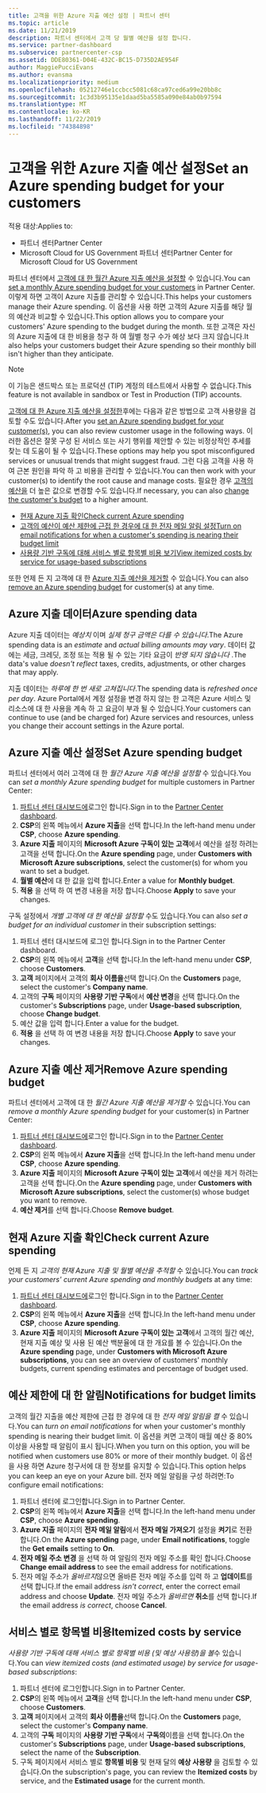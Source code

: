 ```yaml
---
title: 고객을 위한 Azure 지출 예산 설정 | 파트너 센터
ms.topic: article
ms.date: 11/21/2019
description: 파트너 센터에서 고객 당 월별 예산을 설정 합니다.
ms.service: partner-dashboard
ms.subservice: partnercenter-csp
ms.assetid: DDE80361-D04E-432C-BC15-D735D2AE954F
author: MaggiePucciEvans
ms.author: evansma
ms.localizationpriority: medium
ms.openlocfilehash: 05212746e1ccbcc5081c68ca97ced6a99e20bb8c
ms.sourcegitcommit: 1c3d3b95135e1daad5ba5585a090e84ab0b97594
ms.translationtype: MT
ms.contentlocale: ko-KR
ms.lasthandoff: 11/22/2019
ms.locfileid: "74384898"
---
```

# <a name="set-an-azure-spending-budget-for-your-customers"></a><span data-ttu-id="c37be-103">고객을 위한 Azure 지출 예산 설정</span><span class="sxs-lookup"><span data-stu-id="c37be-103">Set an Azure spending budget for your customers</span></span>

<span data-ttu-id="c37be-104">적용 대상:</span><span class="sxs-lookup"><span data-stu-id="c37be-104">Applies to:</span></span>

- <span data-ttu-id="c37be-105">파트너 센터</span><span class="sxs-lookup"><span data-stu-id="c37be-105">Partner Center</span></span>
- <span data-ttu-id="c37be-106">Microsoft Cloud for US Government 파트너 센터</span><span class="sxs-lookup"><span data-stu-id="c37be-106">Partner Center for Microsoft Cloud for US Government</span></span>

<span data-ttu-id="c37be-107">파트너 센터에서 [고객에 대 한 월간 Azure 지출 예산을 설정할](#set-azure-spending-budget) 수 있습니다.</span><span class="sxs-lookup"><span data-stu-id="c37be-107">You can [set a monthly Azure spending budget for your customers](#set-azure-spending-budget) in Partner Center.</span></span> <span data-ttu-id="c37be-108">이렇게 하면 고객이 Azure 지출를 관리할 수 있습니다.</span><span class="sxs-lookup"><span data-stu-id="c37be-108">This helps your customers manage their Azure spending.</span></span> <span data-ttu-id="c37be-109">이 옵션을 사용 하면 고객의 Azure 지출를 해당 월의 예산과 비교할 수 있습니다.</span><span class="sxs-lookup"><span data-stu-id="c37be-109">This option allows you to compare your customers' Azure spending to the budget during the month.</span></span> <span data-ttu-id="c37be-110">또한 고객은 자신의 Azure 지출에 대 한 비용을 청구 하 여 월별 청구 수가 예상 보다 크지 않습니다.</span><span class="sxs-lookup"><span data-stu-id="c37be-110">It also helps your customers budget their Azure spending so their monthly bill isn't higher than they anticipate.</span></span>


> [!NOTE]  
> <span data-ttu-id="c37be-111">이 기능은 샌드박스 또는 프로덕션 (TIP) 계정의 테스트에서 사용할 수 없습니다.</span><span class="sxs-lookup"><span data-stu-id="c37be-111">This feature is not available in sandbox or Test in Production (TIP) accounts.</span></span>

<span data-ttu-id="c37be-112">[고객에 대 한 Azure 지출 예산을 설정한](#set-azure-spending-budget)후에는 다음과 같은 방법으로 고객 사용량을 검토할 수도 있습니다.</span><span class="sxs-lookup"><span data-stu-id="c37be-112">After you [set an Azure spending budget for your customer(s)](#set-azure-spending-budget), you can also review customer usage in the following ways.</span></span> <span data-ttu-id="c37be-113">이러한 옵션은 잘못 구성 된 서비스 또는 사기 행위를 제안할 수 있는 비정상적인 추세를 찾는 데 도움이 될 수 있습니다.</span><span class="sxs-lookup"><span data-stu-id="c37be-113">These options may help you spot misconfigured services or unusual trends that might suggest fraud.</span></span> <span data-ttu-id="c37be-114">그런 다음 고객을 사용 하 여 근본 원인을 파악 하 고 비용을 관리할 수 있습니다.</span><span class="sxs-lookup"><span data-stu-id="c37be-114">You can then work with your customer(s) to identify the root cause and manage costs.</span></span> <span data-ttu-id="c37be-115">필요한 경우 [고객의 예산을](#set-azure-spending-budget) 더 높은 값으로 변경할 수도 있습니다.</span><span class="sxs-lookup"><span data-stu-id="c37be-115">If necessary, you can also [change the customer's budget](#set-azure-spending-budget) to a higher amount.</span></span>

- [<span data-ttu-id="c37be-116">현재 Azure 지출 확인</span><span class="sxs-lookup"><span data-stu-id="c37be-116">Check current Azure spending</span></span>](#check-current-azure-spending)
- [<span data-ttu-id="c37be-117">고객의 예산이 예산 제한에 근접 한 경우에 대 한 전자 메일 알림 설정</span><span class="sxs-lookup"><span data-stu-id="c37be-117">Turn on email notifications for when a customer's spending is nearing their budget limit</span></span>](#notifications-for-budget-limits)
- [<span data-ttu-id="c37be-118">사용량 기반 구독에 대해 서비스 별로 항목별 비용 보기</span><span class="sxs-lookup"><span data-stu-id="c37be-118">View itemized costs by service for usage-based subscriptions</span></span>](#itemized-costs-by-service)

<span data-ttu-id="c37be-119">또한 언제 든 지 고객에 대 한 [Azure 지출 예산을 제거할](#remove-azure-spending-budget) 수 있습니다.</span><span class="sxs-lookup"><span data-stu-id="c37be-119">You can also [remove an Azure spending budget](#remove-azure-spending-budget) for customer(s) at any time.</span></span>

## <a name="azure-spending-data"></a><span data-ttu-id="c37be-120">Azure 지출 데이터</span><span class="sxs-lookup"><span data-stu-id="c37be-120">Azure spending data</span></span>

<span data-ttu-id="c37be-121">Azure 지출 데이터는 *예상치* 이며 *실제 청구 금액은 다를 수 있습니다*.</span><span class="sxs-lookup"><span data-stu-id="c37be-121">The Azure spending data is an *estimate* and *actual billing amounts may vary*.</span></span> <span data-ttu-id="c37be-122">데이터 값에는 세금, 크레딧, 조정 또는 적용 될 수 있는 기타 요금이 *반영 되지 않습니다* .</span><span class="sxs-lookup"><span data-stu-id="c37be-122">The data's value *doesn't reflect* taxes, credits, adjustments, or other charges that may apply.</span></span>

<span data-ttu-id="c37be-123">지출 데이터는 *하루에 한 번 새로 고쳐집니다*.</span><span class="sxs-lookup"><span data-stu-id="c37be-123">The spending data is *refreshed once per day*.</span></span> <span data-ttu-id="c37be-124">Azure Portal에서 계정 설정을 변경 하지 않는 한 고객은 Azure 서비스 및 리소스에 대 한 사용을 계속 하 고 요금이 부과 될 수 있습니다.</span><span class="sxs-lookup"><span data-stu-id="c37be-124">Your customers can continue to use (and be charged for) Azure services and resources, unless you change their account settings in the Azure portal.</span></span>

## <a name="set-azure-spending-budget"></a><span data-ttu-id="c37be-125">Azure 지출 예산 설정</span><span class="sxs-lookup"><span data-stu-id="c37be-125">Set Azure spending budget</span></span>

<span data-ttu-id="c37be-126">파트너 센터에서 여러 고객에 대 한 *월간 Azure 지출 예산을 설정할* 수 있습니다.</span><span class="sxs-lookup"><span data-stu-id="c37be-126">You can *set a monthly Azure spending budget* for multiple customers in Partner Center:</span></span>

1. <span data-ttu-id="c37be-127">[파트너 센터 대시보드에](https://partner.microsoft.com/dashboard/)로그인 합니다.</span><span class="sxs-lookup"><span data-stu-id="c37be-127">Sign in to the [Partner Center dashboard](https://partner.microsoft.com/dashboard/).</span></span>
2. <span data-ttu-id="c37be-128">**CSP**의 왼쪽 메뉴에서 **Azure 지출**을 선택 합니다.</span><span class="sxs-lookup"><span data-stu-id="c37be-128">In the left-hand menu under **CSP**, choose **Azure spending**.</span></span>
3. <span data-ttu-id="c37be-129">**Azure 지출** 페이지의 **Microsoft Azure 구독이 있는 고객**에서 예산을 설정 하려는 고객을 선택 합니다.</span><span class="sxs-lookup"><span data-stu-id="c37be-129">On the **Azure spending** page, under **Customers with Microsoft Azure subscriptions**, select the customer(s) for whom you want to set a budget.</span></span>
4. <span data-ttu-id="c37be-130">**월별 예산**에 대 한 값을 입력 합니다.</span><span class="sxs-lookup"><span data-stu-id="c37be-130">Enter a value for **Monthly budget**.</span></span>
5. <span data-ttu-id="c37be-131">**적용** 을 선택 하 여 변경 내용을 저장 합니다.</span><span class="sxs-lookup"><span data-stu-id="c37be-131">Choose **Apply** to save your changes.</span></span>

<span data-ttu-id="c37be-132">구독 설정에서 *개별 고객에 대 한 예산을 설정할* 수도 있습니다.</span><span class="sxs-lookup"><span data-stu-id="c37be-132">You can also *set a budget for an individual customer* in their subscription settings:</span></span>

1. <span data-ttu-id="c37be-133">파트너 센터 대시보드에 로그인 합니다.</span><span class="sxs-lookup"><span data-stu-id="c37be-133">Sign in to the Partner Center dashboard.</span></span>
2. <span data-ttu-id="c37be-134">**CSP**의 왼쪽 메뉴에서 **고객**을 선택 합니다.</span><span class="sxs-lookup"><span data-stu-id="c37be-134">In the left-hand menu under **CSP**, choose **Customers**.</span></span>
3. <span data-ttu-id="c37be-135">**고객** 페이지에서 고객의 **회사 이름을**선택 합니다.</span><span class="sxs-lookup"><span data-stu-id="c37be-135">On the **Customers** page, select the customer's **Company name**.</span></span>
4. <span data-ttu-id="c37be-136">고객의 **구독** 페이지의 **사용량 기반 구독**에서 **예산 변경**을 선택 합니다.</span><span class="sxs-lookup"><span data-stu-id="c37be-136">On the customer's **Subscriptions** page, under **Usage-based subscription**, choose **Change budget**.</span></span>
5. <span data-ttu-id="c37be-137">예산 값을 입력 합니다.</span><span class="sxs-lookup"><span data-stu-id="c37be-137">Enter a value for the budget.</span></span>
6. <span data-ttu-id="c37be-138">**적용** 을 선택 하 여 변경 내용을 저장 합니다.</span><span class="sxs-lookup"><span data-stu-id="c37be-138">Choose **Apply** to save your changes.</span></span>

## <a name="remove-azure-spending-budget"></a><span data-ttu-id="c37be-139">Azure 지출 예산 제거</span><span class="sxs-lookup"><span data-stu-id="c37be-139">Remove Azure spending budget</span></span>

<span data-ttu-id="c37be-140">파트너 센터에서 고객에 대 한 *월간 Azure 지출 예산을 제거할* 수 있습니다.</span><span class="sxs-lookup"><span data-stu-id="c37be-140">You can *remove a monthly Azure spending budget* for your customer(s) in Partner Center:</span></span>

1. <span data-ttu-id="c37be-141">[파트너 센터 대시보드에](https://partner.microsoft.com/dashboard/)로그인 합니다.</span><span class="sxs-lookup"><span data-stu-id="c37be-141">Sign in to the [Partner Center dashboard](https://partner.microsoft.com/dashboard/).</span></span>
2. <span data-ttu-id="c37be-142">**CSP**의 왼쪽 메뉴에서 **Azure 지출**을 선택 합니다.</span><span class="sxs-lookup"><span data-stu-id="c37be-142">In the left-hand menu under **CSP**, choose **Azure spending**.</span></span>
3. <span data-ttu-id="c37be-143">**Azure 지출** 페이지의 **Microsoft Azure 구독이 있는 고객**에서 예산을 제거 하려는 고객을 선택 합니다.</span><span class="sxs-lookup"><span data-stu-id="c37be-143">On the **Azure spending** page, under **Customers with Microsoft Azure subscriptions**, select the customer(s) whose budget you want to remove.</span></span>
4. <span data-ttu-id="c37be-144">**예산 제거**를 선택 합니다.</span><span class="sxs-lookup"><span data-stu-id="c37be-144">Choose **Remove budget**.</span></span>

## <a name="check-current-azure-spending"></a><span data-ttu-id="c37be-145">현재 Azure 지출 확인</span><span class="sxs-lookup"><span data-stu-id="c37be-145">Check current Azure spending</span></span>

<span data-ttu-id="c37be-146">언제 든 지 *고객의 현재 Azure 지출 및 월별 예산을 추적할* 수 있습니다.</span><span class="sxs-lookup"><span data-stu-id="c37be-146">You can *track your customers' current Azure spending and monthly budgets* at any time:</span></span>

1. <span data-ttu-id="c37be-147">[파트너 센터 대시보드에](https://partner.microsoft.com/dashboard/)로그인 합니다.</span><span class="sxs-lookup"><span data-stu-id="c37be-147">Sign in to the [Partner Center dashboard](https://partner.microsoft.com/dashboard/).</span></span>
2. <span data-ttu-id="c37be-148">**CSP**의 왼쪽 메뉴에서 **Azure 지출**을 선택 합니다.</span><span class="sxs-lookup"><span data-stu-id="c37be-148">In the left-hand menu under **CSP**, choose **Azure spending**.</span></span>
3. <span data-ttu-id="c37be-149">**Azure 지출** 페이지의 **Microsoft Azure 구독이 있는 고객**에서 고객의 월간 예산, 현재 지출 예상 및 사용 된 예산 백분율에 대 한 개요를 볼 수 있습니다.</span><span class="sxs-lookup"><span data-stu-id="c37be-149">On the **Azure spending** page, under **Customers with Microsoft Azure subscriptions**, you can see an overview of customers' monthly budgets, current spending estimates and percentage of budget used.</span></span>

## <a name="notifications-for-budget-limits"></a><span data-ttu-id="c37be-150">예산 제한에 대 한 알림</span><span class="sxs-lookup"><span data-stu-id="c37be-150">Notifications for budget limits</span></span>

<span data-ttu-id="c37be-151">고객의 월간 지출을 예산 제한에 근접 한 경우에 대 한 *전자 메일 알림을 켤* 수 있습니다.</span><span class="sxs-lookup"><span data-stu-id="c37be-151">You can *turn on email notifications* for when your customer's monthly spending is nearing their budget limit.</span></span> <span data-ttu-id="c37be-152">이 옵션을 켜면 고객이 매월 예산 중 80% 이상을 사용할 때 알림이 표시 됩니다.</span><span class="sxs-lookup"><span data-stu-id="c37be-152">When you turn on this option, you will be notified when customers use 80% or more of their monthly budget.</span></span> <span data-ttu-id="c37be-153">이 옵션을 사용 하면 Azure 청구서에 대 한 정보를 유지할 수 있습니다.</span><span class="sxs-lookup"><span data-stu-id="c37be-153">This option helps you can keep an eye on your Azure bill.</span></span> <span data-ttu-id="c37be-154">전자 메일 알림을 구성 하려면:</span><span class="sxs-lookup"><span data-stu-id="c37be-154">To configure email notifications:</span></span>

1. <span data-ttu-id="c37be-155">파트너 센터에 로그인합니다.</span><span class="sxs-lookup"><span data-stu-id="c37be-155">Sign in to Partner Center.</span></span>
2. <span data-ttu-id="c37be-156">**CSP**의 왼쪽 메뉴에서 **Azure 지출**을 선택 합니다.</span><span class="sxs-lookup"><span data-stu-id="c37be-156">In the left-hand menu under **CSP**, choose **Azure spending**.</span></span>
3. <span data-ttu-id="c37be-157">**Azure 지출** 페이지의 **전자 메일 알림**에서 **전자 메일 가져오기** 설정을 **켜기**로 전환 합니다.</span><span class="sxs-lookup"><span data-stu-id="c37be-157">On the **Azure spending** page, under **Email notifications**, toggle the **Get emails** setting to **On**.</span></span>
4. <span data-ttu-id="c37be-158">**전자 메일 주소 변경** 을 선택 하 여 알림의 전자 메일 주소를 확인 합니다.</span><span class="sxs-lookup"><span data-stu-id="c37be-158">Choose **Change email address** to see the email address for notifications.</span></span>
5. <span data-ttu-id="c37be-159">전자 메일 주소가 *올바르지*않으면 올바른 전자 메일 주소를 입력 하 고 **업데이트**를 선택 합니다.</span><span class="sxs-lookup"><span data-stu-id="c37be-159">If the email address *isn't correct*, enter the correct email address and choose **Update**.</span></span> <span data-ttu-id="c37be-160">전자 메일 주소가 *올바르면* **취소**를 선택 합니다.</span><span class="sxs-lookup"><span data-stu-id="c37be-160">If the email address *is correct*, choose **Cancel**.</span></span>

## <a name="itemized-costs-by-service"></a><span data-ttu-id="c37be-161">서비스 별로 항목별 비용</span><span class="sxs-lookup"><span data-stu-id="c37be-161">Itemized costs by service</span></span>

<span data-ttu-id="c37be-162">*사용량 기반 구독에 대해 서비스 별로 항목별 비용 (및 예상 사용량)을 볼*수 있습니다.</span><span class="sxs-lookup"><span data-stu-id="c37be-162">You can *view itemized costs (and estimated usage) by service for usage-based subscriptions*:</span></span>

1. <span data-ttu-id="c37be-163">파트너 센터에 로그인합니다.</span><span class="sxs-lookup"><span data-stu-id="c37be-163">Sign in to Partner Center.</span></span>
2. <span data-ttu-id="c37be-164">**CSP**의 왼쪽 메뉴에서 **고객**을 선택 합니다.</span><span class="sxs-lookup"><span data-stu-id="c37be-164">In the left-hand menu under **CSP**, choose **Customers**.</span></span>
3. <span data-ttu-id="c37be-165">**고객** 페이지에서 고객의 **회사 이름을**선택 합니다.</span><span class="sxs-lookup"><span data-stu-id="c37be-165">On the **Customers** page, select the customer's **Company name**.</span></span>
4. <span data-ttu-id="c37be-166">고객의 **구독** 페이지의 **사용량 기반 구독**에서 **구독의**이름을 선택 합니다.</span><span class="sxs-lookup"><span data-stu-id="c37be-166">On the customer's **Subscriptions** page, under **Usage-based subscriptions**, select the name of the **Subscription**.</span></span>
5. <span data-ttu-id="c37be-167">구독 페이지에서 서비스 별로 **항목별 비용** 및 현재 달의 **예상 사용량** 을 검토할 수 있습니다.</span><span class="sxs-lookup"><span data-stu-id="c37be-167">On the subscription's page, you can review the **Itemized costs** by service, and the **Estimated usage** for the current month.</span></span>
